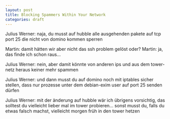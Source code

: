 ```yaml
---
layout: post
title: Blocking Spammers Within Your Network
categories: draft
---
```

Julius Werner: naja, du musst auf hubble alle ausgehenden pakete auf tcp port 25 die nicht von domino
kommen sperren

Martin: damit hätten wir aber nicht das ssh problem gelöst oder?
Martin: ja, das finde ich schon raus...

Julius Werner: nein, aber damit könnte von anderen ips und aus dem
tower-netz heraus keiner mehr spammen

Julius Werner: und dann musst du auf domino noch mit iptables sicher
stellen, dass nur prozesse unter dem debian-exim user auf port 25 senden dürfen

Julius Werner: mit der änderung auf hubble wär ich übrigens vorsichtig,
das solltest du vielleicht lieber mal im tower probieren... sonst musst du, falls du etwas
falsch machst, vielleicht morgen früh in den tower hetzen

